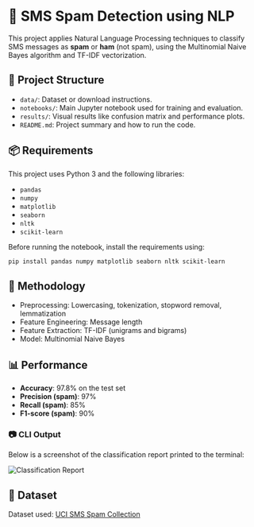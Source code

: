 # 📧 SMS Spam Detection using NLP

This project applies Natural Language Processing techniques to classify SMS messages as **spam** or **ham** (not spam), using the Multinomial Naive Bayes algorithm and TF-IDF vectorization.

## 📂 Project Structure
- `data/`: Dataset or download instructions.
- `notebooks/`: Main Jupyter notebook used for training and evaluation.
- `results/`: Visual results like confusion matrix and performance plots.
- `README.md`: Project summary and how to run the code.

## 📦 Requirements

This project uses Python 3 and the following libraries:

- `pandas`
- `numpy`
- `matplotlib`
- `seaborn`
- `nltk`
- `scikit-learn`

Before running the notebook, install the requirements using:

```bash
pip install pandas numpy matplotlib seaborn nltk scikit-learn
```

## 🧠 Methodology
- Preprocessing: Lowercasing, tokenization, stopword removal, lemmatization
- Feature Engineering: Message length
- Feature Extraction: TF-IDF (unigrams and bigrams)
- Model: Multinomial Naive Bayes

## 📊 Performance
- **Accuracy**: 97.8% on the test set
- **Precision (spam)**: 97%
- **Recall (spam)**: 85%
- **F1-score (spam)**: 90%

### 📷 CLI Output

Below is a screenshot of the classification report printed to the terminal:

![Classification Report](cli_performance.png)

## 📁 Dataset
Dataset used: [UCI SMS Spam Collection](https://www.kaggle.com/datasets/uciml/sms-spam-collection-dataset)


